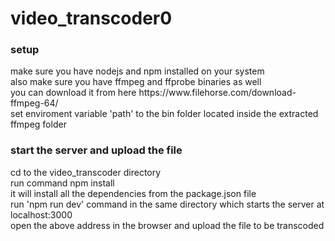 # video_transcoder0

### setup
<p>
   make sure you have nodejs and npm installed on your system
  </br>
   also make sure you have ffmpeg and ffprobe binaries as well
  </br>
   you can download it from here
   https://www.filehorse.com/download-ffmpeg-64/
  </br>
   set enviroment variable 'path' to the bin folder located inside the extracted ffmpeg folder
  </br>
</p>

### start the server and upload the file

<p>
   cd to the video_transcoder directory
  </br>
   run command npm install
  </br>
   it will install all the dependencies from the package.json file
  </br>
   run 'npm run dev' command in the same directory which starts the server at localhost:3000 
  </br>
   open the above address in the browser and upload the file to be transcoded
<p>

